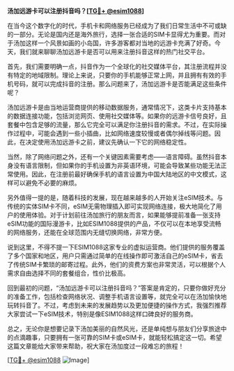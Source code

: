 **汤加远游卡可以注册抖音吗？[[TG💪+ @esim1088](https://t.me/s/esim1088)]**

在当今这个数字化的时代，手机卡和网络服务已经成为了我们日常生活中不可或缺的一部分。无论是国内还是海外旅行，选择一张合适的SIM卡显得尤为重要。而对于汤加这样一个风景如画的小岛国，许多游客都对当地的远游卡充满了好奇。今天，我们就来聊聊汤加远游卡是否可以用来注册抖音这样的热门社交平台。

首先，我们需要明确一点，抖音作为一个全球化的社交媒体平台，其注册流程并没有特定的地域限制。理论上来说，只要你的手机能够正常上网，并且拥有有效的手机号码，就可以完成抖音的注册。那么问题来了，汤加远游卡是否能满足这些条件呢？

汤加远游卡是由当地运营商提供的移动数据服务，通常情况下，这类卡片支持基本的数据连接功能，包括浏览网页、使用社交媒体等。如果你的远游卡信号良好，且套餐中包含足够的流量，那么它完全可以满足你注册抖音的需求。不过，在实际操作过程中，可能会遇到一些小插曲，比如网络速度较慢或者偶尔掉线等问题。因此，在决定使用汤加远游卡之前，建议先确认一下它的网络稳定性。

当然，除了网络问题之外，还有一个关键因素需要考虑——语言障碍。虽然抖音本身没有语言限制，但如果你的手机设置为非英语环境，可能会导致某些功能无法正常使用。因此，在注册前最好确保手机的语言设置为中国大陆地区的中文模式，这样可以避免不必要的麻烦。

另外值得一提的是，随着科技的发展，现在越来越多的人开始关注eSIM技术。与传统的实体SIM卡不同，eSIM无需物理插入即可实现网络连接，极大地简化了用户的使用体验。对于计划前往汤加旅行的朋友而言，如果能够提前准备一张支持eSIM功能的国际漫游卡，比如ESIM1088提供的产品，不仅可以在本地享受流畅的网络服务，还能在全球范围内无缝切换网络，非常方便。

说到这里，不得不提一下ESIM1088这家专业的虚拟运营商。他们提供的服务覆盖了多个国家和地区，用户只需通过简单的在线操作即可激活自己的eSIM卡，省去了传统SIM卡繁琐的邮寄过程。此外，他们的资费方案也非常灵活，可以根据个人需求自由选择不同的套餐组合，性价比极高。

回到最初的问题，“汤加远游卡可以注册抖音吗？”答案是肯定的，只要你做好充分的准备工作，包括检查网络状况、调整手机语言设置等，就完全可以在汤加愉快地玩转抖音了。不过，考虑到未来的发展趋势以及更加便捷的操作方式，我强烈推荐大家尝试一下eSIM技术，特别是像ESIM1088这样口碑良好的服务商。

总之，无论你是想要记录下汤加美丽的自然风光，还是单纯想与朋友们分享旅途中的点滴趣事，只要拥有一张可靠的SIM卡或eSIM卡，就能轻松搞定这一切。希望这篇文章能给大家带来帮助，祝大家在汤加度过一段难忘的旅程！

[[TG💪+ @esim1088](https://t.me/s/esim1088) ![Image](https://i.postimg.cc/4NQfJmqS/Snipaste-2025-05-13-00-14-12.png)]